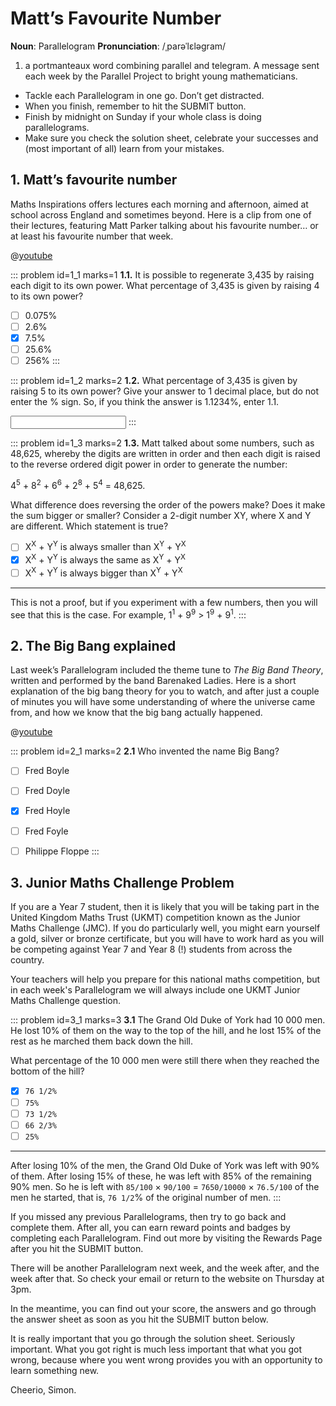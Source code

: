 # Matt’s Favourite Number

<div class="dictionary">

__Noun__: Parallelogram
__Pronunciation__: /ˌparəˈlɛləɡram/

1. a portmanteaux word combining parallel and telegram. A message sent each
week by the Parallel Project to bright young mathematicians.

</div>

* Tackle each Parallelogram in one go. Don’t get distracted.
* When you finish, remember to hit the SUBMIT button.
*	Finish by midnight on Sunday if your whole class is doing parallelograms.
* Make sure you check the solution sheet, celebrate your successes and (most important of all) learn from your mistakes.


## 1. Matt’s favourite number

Maths Inspirations offers lectures each morning and afternoon, aimed at school across England and sometimes beyond. Here is a clip from one of their lectures, featuring Matt Parker talking about his favourite number… or at least his favourite number that week.

@[youtube](wt5cRQY8F30?end=382&rel=0)

::: problem id=1_1 marks=1
__1.1.__ It is possible to regenerate 3,435 by raising each digit to its own power. What percentage of 3,435 is given by raising 4 to its own power?

* [ ] 0.075%
* [ ] 2.6%
* [x] 7.5%
* [ ] 25.6%
* [ ] 256%
:::

::: problem id=1_2 marks=2
__1.2.__ What percentage of 3,435 is given by raising 5 to its own power? Give your answer to 1 decimal place, but do not enter the % sign. So, if you think the answer is 1.1234%, enter 1.1.

<input type="number" solution="91.0"/>  
:::

::: problem id=1_3 marks=2
__1.3.__ Matt talked about some numbers, such as 48,625, whereby the digits are written in order and then each digit is raised to the reverse ordered digit power in order to generate the number:

4<sup>5</sup> + 8<sup>2</sup> + 6<sup>6</sup> + 2<sup>8</sup> + 5<sup>4</sup> = 48,625.

What difference does reversing the order of the powers make? Does it make the sum bigger or smaller? Consider a 2-digit number XY, where X and Y are different. Which statement is true?

* [ ] X<sup>X</sup> + Y<sup>Y</sup> is always smaller than X<sup>Y</sup> + Y<sup>X</sup>
* [x] X<sup>X</sup> + Y<sup>Y</sup> is always the same as X<sup>Y</sup> + Y<sup>X</sup>
* [ ] X<sup>X</sup> + Y<sup>Y</sup> is always bigger than X<sup>Y</sup> + Y<sup>X</sup>

---

This is not a proof, but if you experiment with a few numbers, then you will see that this is the case. For example, 1<sup>1</sup> + 9<sup>9</sup> > 1<sup>9</sup> + 9<sup>1</sup>.
:::


## 2. The Big Bang explained

Last week’s Parallelogram included the theme tune to _The Big Band Theory_, written and performed by the band Barenaked Ladies. Here is a short explanation of the big bang theory for you to watch, and after just a couple of minutes you will have some understanding of where the universe came from, and how we know that the big bang actually happened.

@[youtube](6bPLY7orbVY?rel=0)

::: problem id=2_1 marks=2
__2.1__ Who invented the name Big Bang?

* [ ] Fred Boyle
* [ ] Fred Doyle
* [x] Fred Hoyle
* [ ] Fred Foyle
* [ ] Philippe Floppe
:::


## 3.	Junior Maths Challenge Problem
<!--- (2013) --->

If you are a Year 7 student, then it is likely that you will be taking part in the United Kingdom Maths Trust (UKMT) competition known as the Junior Maths Challenge (JMC). If you do particularly well, you might earn yourself a gold, silver or bronze certificate, but you will have to work hard as you will be competing against Year 7 and Year 8 (!) students from across the country.

Your teachers will help you prepare for this national maths competition, but in each week's Parallelogram we will always include one UKMT Junior Maths Challenge question.

::: problem id=3_1 marks=3
__3.1__ The Grand Old Duke of York had 10 000 men. He lost 10% of them on the way to the top of the hill, and he lost 15% of the rest as he marched them back down the hill.

What percentage of the 10 000 men were still there when they reached the bottom of the hill?

* [x] `76 1/2%`
* [ ] `75%`
* [ ] `73 1/2%`
* [ ] `66 2/3%`
* [ ] `25%`

---

After losing 10% of the men, the Grand Old Duke of York was left with 90% of them. After losing 15% of these, he was left with 85% of the remaining 90% men. So he is left with `85/100` × `90/100` = `7650/10000` × `76.5/100` of the men he started, that is, `76 1/2`% of the original number of men.
:::


If you missed any previous Parallelograms, then try to go back and complete them. After all, you can earn reward points and badges by completing each Parallelogram. Find out more by visiting the Rewards Page after you hit the SUBMIT button.

There will be another Parallelogram next week, and the week after, and the week after that. So check your email or return to the website on Thursday at 3pm.

In the meantime, you can find out your score, the answers and go through the answer sheet as soon as you hit the SUBMIT button below.

It is really important that you go through the solution sheet. Seriously important. What you got right is much less important that what you got wrong, because where you went wrong provides you with an opportunity to learn something new.

Cheerio,
Simon.
